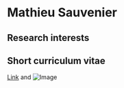 # Mathieu Sauvenier
## Research interests
## Short curriculum vitae


[Link](url) and ![Image](src)
```
